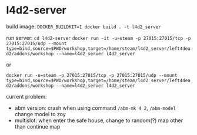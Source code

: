 # l4d2-server
build image:
`DOCKER_BUILDKIT=1 docker build . -t l4d2_server`

run server:
`cd l4d2-server`
`docker run -it -u=steam -p 27015:27015/tcp -p 27015:27015/udp --mount type=bind,source=$PWD/workshop,target=/home/steam/l4d2_server/left4dead2/addons/workshop --name=l4d2_server l4d2_server`

or

`docker run -u=steam -p 27015:27015/tcp -p 27015:27015/udp --mount type=bind,source=$PWD/workshop,target=/home/steam/l4d2_server/left4dead2/addons/workshop --name=l4d2_server l4d2_server`

current problem:
* abm version:
crash when using command `/abm-mk 4 2`, `/abm-model` change model to zoy
* multislot:
when enter the safe house, change to random(?) map other than continue map
